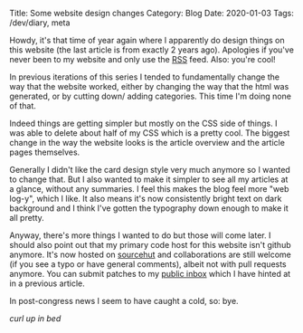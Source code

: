 Title: Some website design changes
Category: Blog
Date: 2020-01-03
Tags: /dev/diary, meta

Howdy, it's that time of year again where I apparently do design
things on this website (the last article is from exactly 2 years ago).
Apologies if you've never been to my website and only use the [RSS]
feed.  Also: you're cool!

In previous iterations of this series I tended to fundamentally change
the way that the website worked, either by changing the way that the
html was generated, or by cutting down/ adding categories.  This time
I'm doing none of that.

Indeed things are getting simpler but mostly on the CSS side of
things.  I was able to delete about half of my CSS which is a pretty
cool.  The biggest change in the way the website looks is the article
overview and the article pages themselves.

Generally I didn't like the card design style very much anymore so I
wanted to change that.  But I also wanted to make it simpler to see
all my articles at a glance, without any summaries.  I feel this makes
the blog feel more "web log-y", which I like.  It also means it's now
consistently bright text on dark background and I think I've gotten
the typography down enough to make it all pretty.

Anyway, there's more things I wanted to do but those will come later.
I should also point out that my primary code host for this website
isn't github anymore.  It's now hosted on [sourcehut] and
collaborations are still welcome (if you see a typo or have general
comments), albeit not with pull requests anymore. You can submit
patches to my [public inbox] which I have hinted at in a previous
article.

In post-congress news I seem to have caught a cold, so: bye.

*curl up in bed*

[RSS]: https://spacekookie.de/rss.xml
[sourcehut]: https://git.sr.ht/~spacekookie/website
[public inbox]: https://lists.sr.ht/~spacekookie/public-inbox
